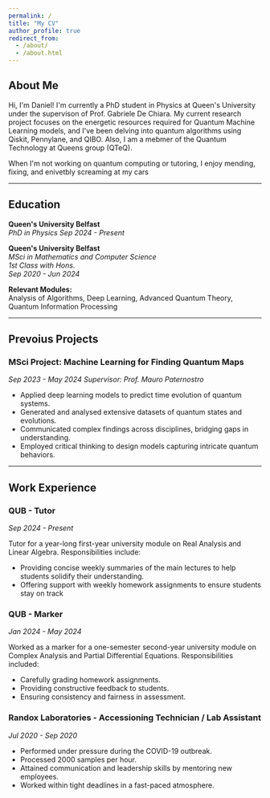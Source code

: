 ```yaml
---
permalink: /
title: "My CV"
author_profile: true
redirect_from: 
  - /about/
  - /about.html
---
```


## About Me

Hi, I'm Daniel! I'm currently a PhD student in Physics at Queen's University under the supervison of Prof. Gabriele De Chiara. My current research project focuses on the energetic resources required for Quantum Machine Learning models, and I've been delving into quantum algorithms using Qiskit, Pennylane, and QIBO. Also, I am a mebmer of the Quantum Technology at Queens group (QTeQ).

When I'm not working on quantum computing or tutoring, I enjoy mending, fixing, and enivetbly screaming at my cars

---

## Education

**Queen's University Belfast**  
*PhD in Physics*
*Sep 2024 - Present*

**Queen's University Belfast**  
*MSci in Mathematics and Computer Science*  
*1st Class with Hons.*  
*Sep 2020 - Jun 2024*  

**Relevant Modules:**  
Analysis of Algorithms, Deep Learning, Advanced Quantum Theory, Quantum Information Processing

---

## Prevoius Projects

### MSci Project: Machine Learning for Finding Quantum Maps
*Sep 2023 - May 2024*
*Supervisor: Prof. Mauro Paternostro*

- Applied deep learning models to predict time evolution of quantum systems.
- Generated and analysed extensive datasets of quantum states and evolutions.
- Communicated complex findings across disciplines, bridging gaps in understanding.
- Employed critical thinking to design models capturing intricate quantum behaviors.

---

## Work Experience

### QUB - Tutor   
*Sep 2024 - Present*  

Tutor for a year-long first-year university module on Real Analysis and Linear Algebra.
Responsibilities include:
- Providing concise weekly summaries of the main lectures to help students solidify their understanding.
- Offering support with weekly homework assignments to ensure students stay on track

### QUB - Marker   
*Jan 2024 - May 2024*  

Worked as a marker for a one-semester second-year university module on Complex Analysis and Partial Differential Equations.
Responsibilities included:
- Carefully grading homework assignments.
- Providing constructive feedback to students.
- Ensuring consistency and fairness in assessment.

### Randox Laboratories - Accessioning Technician / Lab Assistant  
*Jul 2020 - Sep 2020*  

- Performed under pressure during the COVID-19 outbreak.  
- Processed 2000 samples per hour.  
- Attained communication and leadership skills by mentoring new employees.  
- Worked within tight deadlines in a fast-paced atmosphere. 
